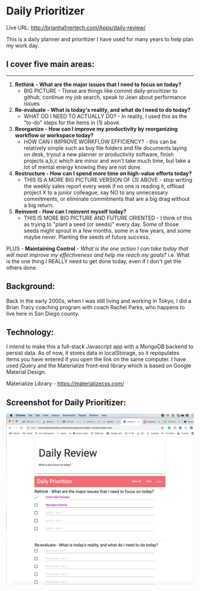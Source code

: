 # Daily Prioritizer

Live URL: <a href="http://brianhafnertech.com/Apps/daily-review/" target="_blank">http://brianhafnertech.com/Apps/daily-review/</a>

This is a daily planner and prioritizer I have used for many years to help plan my work day.

## I cover five main areas:
----------------------------------------------------
1. **Rethink - What are the major issues that I need to focus on today?**
    - BIG PICTURE - These are things like commit daily-prioritizer to github, continue my job search, speak to Jean about performance issues
2. **Re-evaluate - What is today's reality, and what do I need to do today?**
    - WHAT DO I NEED TO ACTUALLY DO? - In reality, I used this as the "to-do" steps for the items in (1) above.
3. **Reorganize - How can I improve my productivity by reorganizing workflow or workspace today?**
    - HOW CAN I IMPROVE WORKFLOW EFFICIENCY? - this can be relatively simple such as buy file folders and file documents laying on desk, tryout a new planner or productivity software, finish projects a,b,c which are minor and won't take much time, but take a lot of mental energy knowing they are not done.
4. **Restructure - How can I spend more time on high-value efforts today?**
    - THIS IS A MORE BIG PICTURE VERSION OF (3) ABOVE - stop writing the weekly sales report every week if no one is reading it, offload project X to a junior colleague, say NO to any unnecessary commitments, or eliminate commitments that are a big drag without a big return.
5. **Reinvent - How can I reinvent myself today?**
    - THIS IS MORE BIG PICTURE AND FUTURE ORIENTED - I think of this as trying to "plant a seed (or seeds)" every day.  Some of those seeds might sprout in a few months, some in a few years, and some maybe never.  Planting the seeds of future success.

PLUS - **Maintaining Control** - *What is the one action I can take today that will most improve my effectiveness and help me reach my goals?*
i.e. What is the one thing I REALLY need to get done today, even if I don't get the others done.

Background:
----------------------------------------------------
Back in the early 2000s, when I was still living and working in Tokyo, I did a Brian Tracy coaching program with coach Rachel Parks, who happens to live here in San Diego county.

Technology:
----------------------------------------------------
I intend to make this a full-stack Javascript app with a MongoDB backend to persist data.  As of now, it stores data in localStorage, so it repopulates items you have entered if you open the link on the same computer.  I have used jQuery and the Materialize front-end library which is based on Google Material Design.

Materialize Library - https://materializecss.com/

Screenshot for Daily Prioritizer:
--------------------------------

<img src="DailyReviewScreenCapture2.png">
